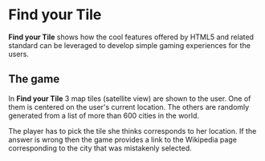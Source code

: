 # Find your Tile
**Find your Tile** shows how the cool features offered by HTML5 and related standard can be leveraged to develop simple gaming experiences for the users.

## The game
In **Find your Tile** 3 map tiles (satellite view) are shown to the user. One of them is centered on the user's current location. The others are randomly generated from a list of more than 600 cities in the world.

The player has to pick the tile she thinks corresponds to her location. If the answer is wrong then the game provides a link to the Wikipedia page corresponding to the city that was mistakenly selected.


